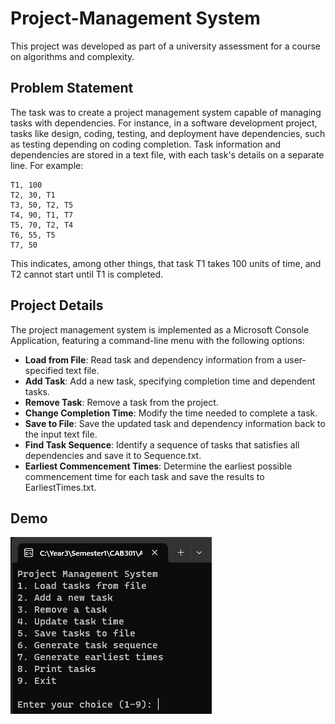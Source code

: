 # Project-Management System

This project was developed as part of a university assessment for a course on algorithms and complexity.

## Problem Statement

The task was to create a project management system capable of managing tasks with dependencies. For instance, in a software development project, tasks like design, coding, testing, and deployment have dependencies, such as testing depending on coding completion. Task information and dependencies are stored in a text file, with each task's details on a separate line. For example:

```plaintext
T1, 100
T2, 30, T1
T3, 50, T2, T5
T4, 90, T1, T7
T5, 70, T2, T4
T6, 55, T5
T7, 50
```


This indicates, among other things, that task T1 takes 100 units of time, and T2 cannot start until T1 is completed.

## Project Details

The project management system is implemented as a Microsoft Console Application, featuring a command-line menu with the following options:

- **Load from File**: Read task and dependency information from a user-specified text file.
- **Add Task**: Add a new task, specifying completion time and dependent tasks.
- **Remove Task**: Remove a task from the project.
- **Change Completion Time**: Modify the time needed to complete a task.
- **Save to File**: Save the updated task and dependency information back to the input text file.
- **Find Task Sequence**: Identify a sequence of tasks that satisfies all dependencies and save it to Sequence.txt.
- **Earliest Commencement Times**: Determine the earliest possible commencement time for each task and save the results to EarliestTimes.txt.

## Demo

![Demo.png](/Task3/Docs/Demo.png)

